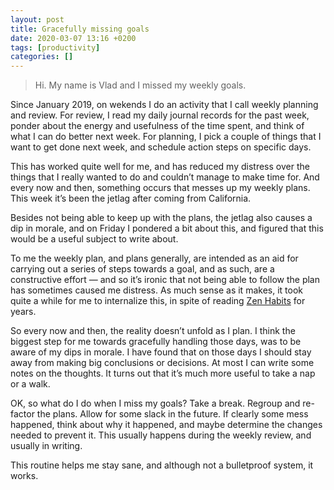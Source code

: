 ```yaml
---
layout: post
title: Gracefully missing goals
date: 2020-03-07 13:16 +0200
tags: [productivity]
categories: []
---
```


> Hi. My name is Vlad and I missed my weekly goals.

Since January 2019, on wekends I do an activity that I call weekly planning and review. For review, I read my daily journal records for the past week, ponder about the energy and usefulness of the time spent, and think of what I can do better next week. For planning, I pick a couple of things that I want to get done next week, and schedule action steps on specific days.

This has worked quite well for me, and has reduced my distress over the things that I really wanted to do and couldn’t manage to make time for. And every now and then, something occurs that messes up my weekly plans. This week it’s been the jetlag after coming from California.

Besides not being able to keep up with the plans, the jetlag also causes a dip in morale, and on Friday I pondered a bit about this, and figured that this would be a useful subject to write about.

To me the weekly plan, and plans generally, are intended as an aid for carrying out a series of steps towards a goal, and as such, are a constructive effort — and so it’s ironic that not being able to follow the plan has sometimes caused me distress. As much sense as it makes, it took quite a while for me to internalize this, in spite of reading [Zen Habits][1] for years.

[1]: https://zenhabits.net/archives/

So every now and then, the reality doesn’t unfold as I plan. I think the biggest step for me towards gracefully handling those days, was to be aware of my dips in morale. I have found that on those days I should stay away from making big conclusions or decisions. At most I can write some notes on the thoughts. It turns out that it’s much more useful to take a nap or a walk.

OK, so what do I do when I miss my goals? Take a break. Regroup and re-factor the plans. Allow for some slack in the future. If clearly some mess happened, think about why it happened, and maybe determine the changes needed to prevent it. This usually happens during the weekly review, and usually in writing.

This routine helps me stay sane, and although not a bulletproof system, it works.
